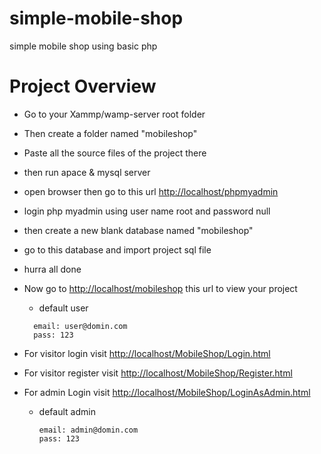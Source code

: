 # simple-mobile-shop

simple mobile shop using basic php

# Project Overview

- Go to your Xammp/wamp-server root folder
- Then create a folder named "mobileshop"
- Paste all the source files of the project there
- then run apace & mysql server
- open browser then go to this url <a href="http://localhost/phpmyadmin">http://localhost/phpmyadmin</a>

- login php myadmin using user name root and password null

- then create a new blank database named "mobileshop"

- go to this database and import project sql file

- hurra all done

- Now go to <a href="http://localhost/mobileshop">http://localhost/mobileshop</a> this url to view your project
  - default user
  ```
    email: user@domin.com
    pass: 123
  ```
- For visitor login visit <a href="http://localhost/MobileShop/Login.html">http://localhost/MobileShop/Login.html</a>

- For visitor register visit <a href="http://localhost/MobileShop/Register.html">http://localhost/MobileShop/Register.html</a>

- For admin Login visit <a href="http://localhost/MobileShop/LoginAsAdmin.html">http://localhost/MobileShop/LoginAsAdmin.html</a>

  - default admin
    ```
    email: admin@domin.com
    pass: 123
    ```

